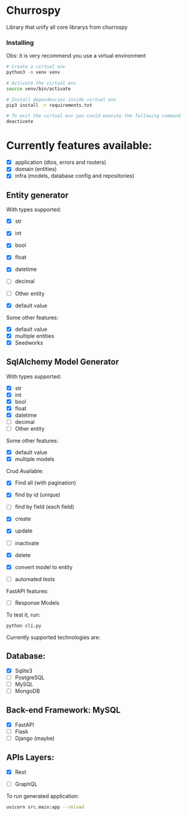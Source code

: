 # Churrospy

Library that unify all core librarys from churrospy

### Installing
Obs: it is very recommend you use a virtual environment

```sh
# Create a virtual env
python3 -m venv venv

# Activate the virtual env
source venv/bin/activate

# Install dependencies inside virtual env
pip3 install -r requirements.txt

# To exit the virtual env you could execute the following command
deactivate
```

# Currently features available:
- [x] application (dtos, errors and routers)
- [x] domain (entities)
- [x] infra (models, database config and repositories)

## Entity generator
With types supported:
- [x] str
- [x] int
- [x] bool
- [x] float
- [x] datetime
- [ ] decimal
- [ ] Other entity
- [x] default value



Some other features:
- [x] default value
- [x] multiple entities
- [x] Seedworks

## SqlAlchemy Model Generator
With types supported:
- [x] str
- [x] int
- [x] bool
- [x] float
- [x] datetime
- [ ] decimal
- [ ] Other entity

Some other features:
- [x] default value
- [x] multiple models

Crud Available:
- [x] Find all (with pagination)
- [x] find by id (unique)
- [ ] find by field (each field)
- [x] create
- [x] update
- [ ] inactivate
- [x] delete
- [x] convert model to entity
- [ ] automated tests


FastAPI features:
- [ ] Response Models


To test it, run:
```bash
python cli.py
```


Currently supported technologies are:
## Database:
- [x] Sqlite3
- [ ] PostgreSQL
- [ ] MySQL
- [ ] MongoDB

## Back-end Framework: MySQL
- [x] FastAPI
- [ ] Flask
- [ ] Django (maybe)

## APIs Layers:
- [x] Rest
- [ ] GraphQL


To run generated application:
```bash
uvicorn src.main:app --reload
```
